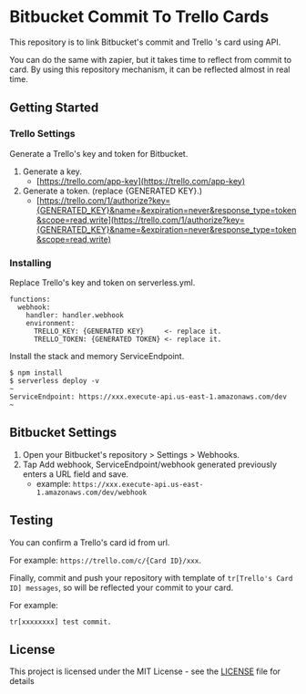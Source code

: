 # Bitbucket Commit To Trello Cards

This repository is to link Bitbucket's commit and Trello 's card using API.

You can do the same with zapier, but it takes time to reflect from commit to card. By using this repository mechanism, it can be reflected almost in real time.

## Getting Started

### Trello Settings

Generate a Trello's key and token for Bitbucket.

1. Generate a key.
    * [https://trello.com/app-key](https://trello.com/app-key)
2. Generate a token. (replace {GENERATED KEY}.)
    * [https://trello.com/1/authorize?key={GENERATED_KEY}&name=&expiration=never&response_type=token&scope=read,write](https://trello.com/1/authorize?key={GENERATED_KEY}&name=&expiration=never&response_type=token&scope=read,write)

### Installing

Replace Trello's key and token on serverless.yml.

```
functions:
  webhook:
    handler: handler.webhook
    environment:
      TRELLO_KEY: {GENERATED KEY}     <- replace it.
      TRELLO_TOKEN: {GENERATED TOKEN} <- replace it.
```

Install the stack and memory ServiceEndpoint.

```
$ npm install
$ serverless deploy -v
~
ServiceEndpoint: https://xxx.execute-api.us-east-1.amazonaws.com/dev
~
```

## Bitbucket Settings

1. Open your Bitbucket's repository > Settings > Webhooks.
2. Tap Add webhook, ServiceEndpoint/webhook generated previously enters a URL field and save.
    * example: `https://xxx.execute-api.us-east-1.amazonaws.com/dev/webhook`
    
## Testing

You can confirm a Trello's card id from url.

For example: `https://trello.com/c/{Card ID}/xxx`.

Finally, commit and push your repository with template of `tr[Trello's Card ID] messages`, so  will be reflected your commit to your card.

For example:

```
tr[xxxxxxxx] test commit.
```

## License

This project is licensed under the MIT License - see the [LICENSE](LICENSE) file for details
